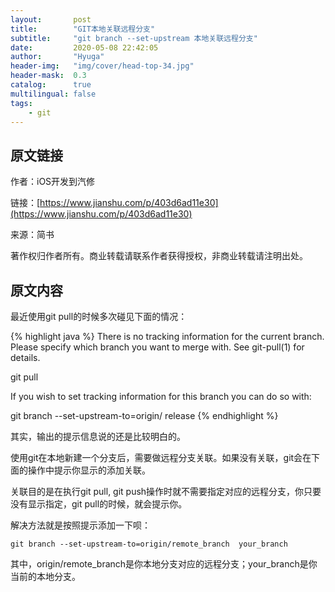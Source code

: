 ```yaml
---
layout:       post
title:        "GIT本地关联远程分支"
subtitle:     "git branch --set-upstream 本地关联远程分支"
date:         2020-05-08 22:42:05
author:       "Hyuga"
header-img:   "img/cover/head-top-34.jpg"
header-mask:  0.3
catalog:      true
multilingual: false
tags:
    - git
---
```


## 原文链接
作者：iOS开发到汽修

链接：[https://www.jianshu.com/p/403d6ad11e30](https://www.jianshu.com/p/403d6ad11e30)

来源：简书

著作权归作者所有。商业转载请联系作者获得授权，非商业转载请注明出处。

## 原文内容
最近使用git pull的时候多次碰见下面的情况：

{% highlight java %}
There is no tracking information for the current branch.
Please specify which branch you want to merge with.
See git-pull(1) for details.

git pull <remote> <branch>

If you wish to set tracking information for this branch you can do so with:

git branch --set-upstream-to=origin/<branch> release
{% endhighlight %}

其实，输出的提示信息说的还是比较明白的。

使用git在本地新建一个分支后，需要做远程分支关联。如果没有关联，git会在下面的操作中提示你显示的添加关联。

关联目的是在执行git pull, git push操作时就不需要指定对应的远程分支，你只要没有显示指定，git pull的时候，就会提示你。

解决方法就是按照提示添加一下呗：

`git branch --set-upstream-to=origin/remote_branch  your_branch`

其中，origin/remote_branch是你本地分支对应的远程分支；your_branch是你当前的本地分支。
